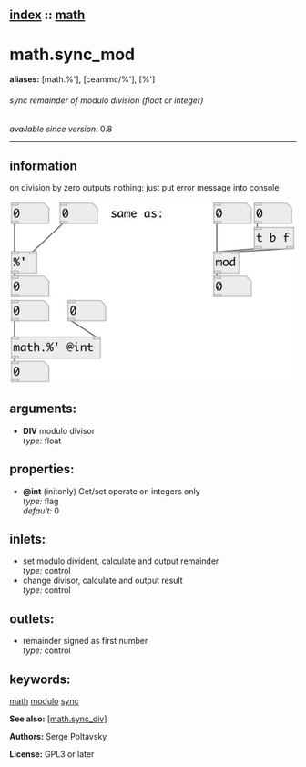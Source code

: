[index](index.html) :: [math](category_math.html)
---

# math.sync_mod
**aliases:** [math.%&#39;], [ceammc/%&#39;], [%&#39;]


###### sync remainder of modulo division (float or integer)

*available since version:* 0.8

---


## information
on division by zero outputs nothing: just put error message into console


[![example](../examples/img/math.sync_mod.jpg)](../examples/pd/math.sync_mod.pd)



## arguments:

* **DIV**
modulo divisor<br>
_type:_ float<br>





## properties:

* **@int** (initonly)
Get/set operate on integers only<br>
_type:_ flag<br>
_default:_ 0<br>



## inlets:

* set modulo divident, calculate and output remainder<br>
_type:_ control
* change divisor, calculate and output result<br>
_type:_ control



## outlets:

* remainder signed as first number<br>
_type:_ control



## keywords:

[math](keywords/math.html)
[modulo](keywords/modulo.html)
[sync](keywords/sync.html)



**See also:**
[\[math.sync_div\]](math.sync_div.html)




**Authors:** Serge Poltavsky




**License:** GPL3 or later





